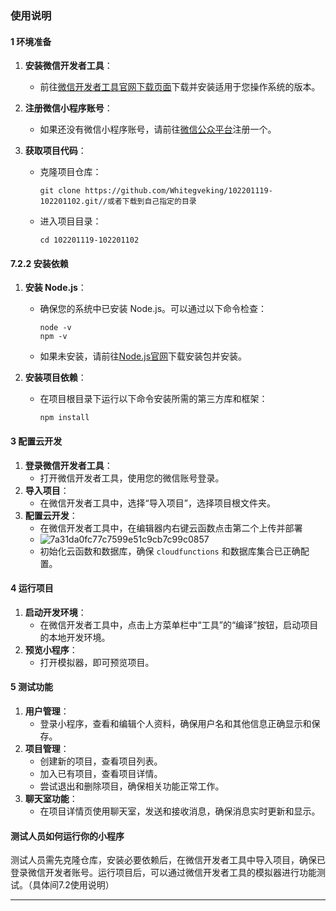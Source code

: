 ###  使用说明

#### 1 环境准备

1. **安装微信开发者工具**：

   - 前往[微信开发者工具官网下载页面](https://developers.weixin.qq.com/miniprogram/dev/devtools/download.html)下载并安装适用于您操作系统的版本。

2. **注册微信小程序账号**：

   - 如果还没有微信小程序账号，请前往[微信公众平台](https://mp.weixin.qq.com/)注册一个。

3. **获取项目代码**：

   - 克隆项目仓库：

     ```
     git clone https://github.com/Whitegveking/102201119-102201102.git//或者下载到自己指定的目录
     ```

   - 进入项目目录：

     ```
     cd 102201119-102201102
     ```

#### 7.2.2 安装依赖

1. **安装 Node.js**：

   - 确保您的系统中已安装 Node.js。可以通过以下命令检查：

     ```
     node -v
     npm -v
     ```

   - 如果未安装，请前往[Node.js官网](https://nodejs.org/)下载安装包并安装。

2. **安装项目依赖**：

   - 在项目根目录下运行以下命令安装所需的第三方库和框架：

     ```
     npm install
     ```

#### 3 配置云开发

1. **登录微信开发者工具**：
   - 打开微信开发者工具，使用您的微信账号登录。
2. **导入项目**：
   - 在微信开发者工具中，选择“导入项目”，选择项目根文件夹。
3. **配置云开发**：
   - 在微信开发者工具中，在编辑器内右键云函数点击第二个上传并部署
   - ![7a31da0fc77c7599e51c9cb7c99c0857](D:\QQ文件\729827410\729827410\nt_qq\nt_data\Pic\2024-10\Ori\7a31da0fc77c7599e51c9cb7c99c0857.png)
   - 初始化云函数和数据库，确保 `cloudfunctions` 和数据库集合已正确配置。

#### 4 运行项目

1. **启动开发环境**：
   - 在微信开发者工具中，点击上方菜单栏中“工具”的“编译”按钮，启动项目的本地开发环境。
2. **预览小程序**：
   - 打开模拟器，即可预览项目。

#### 5 测试功能

1. **用户管理**：
   - 登录小程序，查看和编辑个人资料，确保用户名和其他信息正确显示和保存。
2. **项目管理**：
   - 创建新的项目，查看项目列表。
   - 加入已有项目，查看项目详情。
   - 尝试退出和删除项目，确保相关功能正常工作。
3. **聊天室功能**：
   - 在项目详情页使用聊天室，发送和接收消息，确保消息实时更新和显示。

####  测试人员如何运行你的小程序

​		测试人员需先克隆仓库，安装必要依赖后，在微信开发者工具中导入项目，确保已登录微信开发者账号。运行项目后，可以通过微信开发者工具的模拟器进行功能测试。（具体间7.2使用说明）

---
